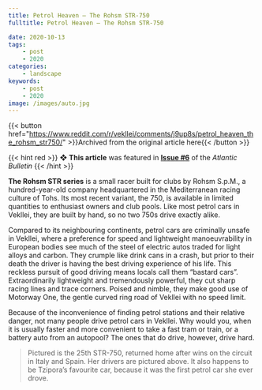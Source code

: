 ```yaml
---
title: Petrol Heaven — The Rohsm STR-750
fulltitle: Petrol Heaven — The Rohsm STR-750

date: 2020-10-13
tags:
    - post
    - 2020
categories:
    - landscape
keywords:
    - post
    - 2020
image: /images/auto.jpg
---
```

{{< button href="https://www.reddit.com/r/vekllei/comments/j9up8s/petrol_heaven_the_rohsm_str750/" >}}Archived from the original article here{{< /button >}}

{{< hint red >}}
❖ **This article** was featured in [**Issue #6**](/newsdesk/bulletin/2020/6) of the *Atlantic Bulletin*
{{< /hint >}}

**The Rohsm STR series** is a small racer built for clubs by Rohsm S.p.M., a hundred-year-old company headquartered in the Mediterranean racing culture of Tohs. Its most recent variant, the 750, is available in limited quantities to enthusiast owners and club pools. Like most petrol cars in Vekllei, they are built by hand, so no two 750s drive exactly alike.

Compared to its neighbouring continents, petrol cars are criminally unsafe in Vekllei, where a preference for speed and lightweight manoeuvrability in European bodies see much of the steel of electric autos traded for light alloys and carbon. They crumple like drink cans in a crash, but prior to their death the driver is having the best driving experience of his life. This reckless pursuit of good driving means locals call them “bastard cars”. Extraordinarily lightweight and tremendously powerful, they cut sharp racing lines and trace corners. Poised and nimble, they make good use of Motorway One, the gentle curved ring road of Vekllei with no speed limit.

Because of the inconvenience of finding petrol stations and their relative danger, not many people drive petrol cars in Vekllei. Why would you, when it is usually faster and more convenient to take a fast tram or train, or a battery auto from an autopool? The ones that do drive, however, drive hard.

>Pictured is the 25th STR-750, returned home after wins on the circuit in Italy and Spain. Her drivers are pictured above. It also happens to be Tzipora’s favourite car, because it was the first petrol car she ever drove.
